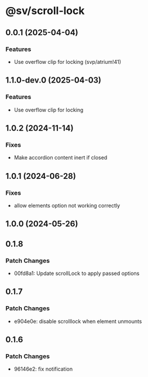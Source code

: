 # @sv/scroll-lock

## 0.0.1 (2025-04-04)

### Features

- Use overflow clip for locking (svp/atrium!41)

## 1.1.0-dev.0 (2025-04-03)

### Features

- Use overflow clip for locking

## 1.0.2 (2024-11-14)

### Fixes

- Make accordion content inert if closed

## 1.0.1 (2024-06-28)

### Fixes

- allow elements option not working correctly

## 1.0.0 (2024-05-26)

## 0.1.8

### Patch Changes

- 00fd8a1: Update scrollLock to apply passed options

## 0.1.7

### Patch Changes

- e904e0e: disable scrolllock when element unmounts

## 0.1.6

### Patch Changes

- 96146e2: fix notification
